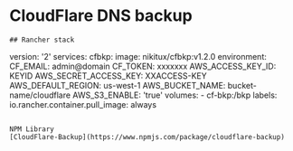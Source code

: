 # CloudFlare DNS backup


```
## Rancher stack 

```
version: '2'
services:
  cfbkp:
    image: nikitux/cfbkp:v1.2.0
    environment:
      CF_EMAIL: admin@domain
      CF_TOKEN: xxxxxxx
      AWS_ACCESS_KEY_ID: KEYID
      AWS_SECRET_ACCESS_KEY: XXACCESS-KEY
      AWS_DEFAULT_REGION: us-west-1
      AWS_BUCKET_NAME: bucket-name/cloudflare
      AWS_S3_ENABLE: 'true'
    volumes:
    - cf-bkp:/bkp
    labels:
      io.rancher.container.pull_image: always


```

NPM Library
[CloudFlare-Backup](https://www.npmjs.com/package/cloudflare-backup)